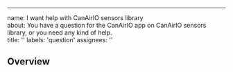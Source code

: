 ---
name: I want help with CanAirIO sensors library  
about: You have a question for the CanAirIO app on CanAirIO sensors library, or you need any kind of help.  
title: ''
labels: 'question'
assignees: ''

## Overview
